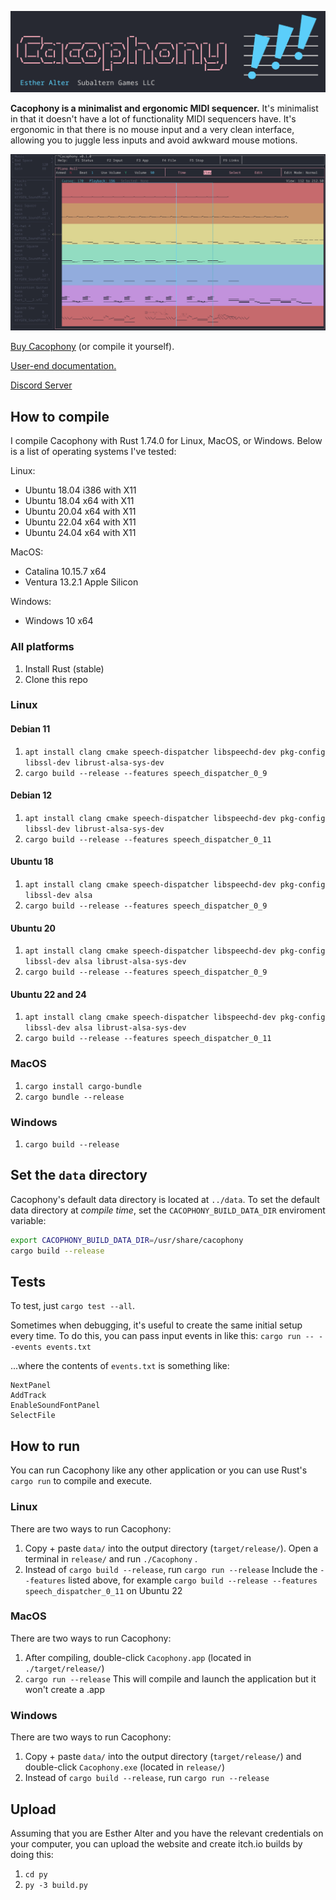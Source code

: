![Cacophony!](doc/images/banner.png)

**Cacophony is a minimalist and ergonomic MIDI sequencer.** It's minimalist in that it doesn't have a lot of functionality MIDI sequencers have. It's ergonomic in that there is no mouse input and a very clean interface, allowing you to juggle less inputs and avoid awkward mouse motions.

![Screenshot of Cacophony](doc/images/screenshot.jpg)

[Buy Cacophony](https://subalterngames.itch.io/cacophony) (or compile it yourself).

[User-end documentation.](https://subalterngames.com/cacophony)

[Discord Server](https://discord.gg/fUapDXgTYj)

## How to compile

I compile Cacophony with Rust 1.74.0 for Linux, MacOS, or Windows. Below is a list of operating systems I've tested:

Linux:

- Ubuntu 18.04 i386 with X11
- Ubuntu 18.04 x64 with X11
- Ubuntu 20.04 x64 with X11
- Ubuntu 22.04 x64 with X11
- Ubuntu 24.04 x64 with X11

MacOS:

- Catalina 10.15.7 x64
- Ventura 13.2.1 Apple Silicon

Windows:

- Windows 10 x64

### All platforms

1. Install Rust (stable)
2. Clone this repo

### Linux

#### Debian 11

1. `apt install clang cmake speech-dispatcher libspeechd-dev pkg-config libssl-dev librust-alsa-sys-dev`
2. `cargo build --release --features speech_dispatcher_0_9`

#### Debian 12

1. `apt install clang cmake speech-dispatcher libspeechd-dev pkg-config libssl-dev librust-alsa-sys-dev`
2. `cargo build --release --features speech_dispatcher_0_11`

#### Ubuntu 18

1. `apt install clang cmake speech-dispatcher libspeechd-dev pkg-config libssl-dev alsa`
2. `cargo build --release --features speech_dispatcher_0_9`

#### Ubuntu 20

1. `apt install clang cmake speech-dispatcher libspeechd-dev pkg-config libssl-dev alsa librust-alsa-sys-dev`
2. `cargo build --release --features speech_dispatcher_0_9`

#### Ubuntu 22 and 24

1. `apt install clang cmake speech-dispatcher libspeechd-dev pkg-config libssl-dev alsa librust-alsa-sys-dev`
2. `cargo build --release --features speech_dispatcher_0_11`

### MacOS

1. `cargo install cargo-bundle`
2. `cargo bundle --release`

### Windows

1. `cargo build --release`

## Set the `data` directory

Cacophony's default data directory is located at `../data`. To set the default data directory at *compile time*, set the `CACOPHONY_BUILD_DATA_DIR` enviroment variable:

```bash
export CACOPHONY_BUILD_DATA_DIR=/usr/share/cacophony
cargo build --release
```

## Tests

To test, just `cargo test --all`.

Sometimes when debugging, it's useful to create the same initial setup every time. To do this, you can pass input events in like this: `cargo run -- --events events.txt`

...where the contents of `events.txt` is something like:

```
NextPanel
AddTrack
EnableSoundFontPanel
SelectFile
```

## How to run

You can run Cacophony like any other application or you can use Rust's `cargo run` to compile and execute.

### Linux

There are two ways to run Cacophony:

1. Copy + paste `data/` into the output directory (`target/release/`). Open a terminal in `release/` and run `./Cacophony` .
2. Instead of `cargo build --release`, run `cargo run --release` Include the `--features` listed above, for example `cargo build --release --features speech_dispatcher_0_11` on Ubuntu 22

### MacOS

There are two ways to run Cacophony:

1. After compiling, double-click `Cacophony.app` (located in `./target/release/`)
2. `cargo run --release` This will compile and launch the application but it won't create a .app

### Windows

There are two ways to run Cacophony:

1. Copy + paste `data/` into the output directory (`target/release/`) and double-click `Cacophony.exe` (located in `release/`)
2. Instead of `cargo build --release`, run `cargo run --release`

## Upload

Assuming that you are Esther Alter and you have the relevant credentials on your computer, you can upload the website and create itch.io builds by doing this:

1. `cd py`
2. `py -3 build.py`
